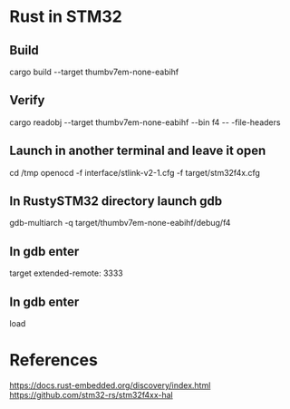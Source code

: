 # Rust in STM32

## Build

cargo build --target thumbv7em-none-eabihf

## Verify

cargo readobj --target thumbv7em-none-eabihf --bin f4 -- -file-headers

## Launch in another terminal and leave it open

cd /tmp
openocd -f interface/stlink-v2-1.cfg -f target/stm32f4x.cfg

## In RustySTM32 directory launch gdb

gdb-multiarch -q target/thumbv7em-none-eabihf/debug/f4

## In gdb enter

target extended-remote: 3333

## In gdb enter

load

# References

https://docs.rust-embedded.org/discovery/index.html
https://github.com/stm32-rs/stm32f4xx-hal

